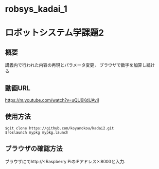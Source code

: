 # robsys_kadai_1
# ロボットシステム学課題2
## 概要
講義内で行われた内容の再現とパラメータ変更，
ブラウザで数字を加算し続ける
## 動画URL
https://m.youtube.com/watch?v=uQU6KdUAviI

## 使用方法
```
$git clone https://github.com/koyanokou/kadai2.git
$roslaunch mypkg mypkg.launch
```
## ブラウザの確認方法
ブラウザにてhttp://<Raspberry PiのIPアドレス>:8000と入力.
